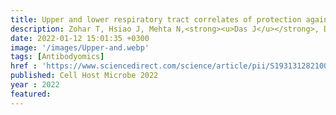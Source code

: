 ```yaml
---
title: Upper and lower respiratory tract correlates of protection against respiratory syncytial virus following vaccination of nonhuman primates
description: Zohar T, Hsiao J, Mehta N,<strong><u>Das J</u></strong>, Devadhasan A, Karpinski W, Callahan C, Citron M.P, DiStefano D, Touch S, Wen Z, Sachs J, Cejas P, Espeseth A, Lauffenburger D, Bett A, Alter G  
date: 2022-01-12 15:01:35 +0300
image: '/images/Upper-and.webp'
tags: [Antibodyomics]
href : 'https://www.sciencedirect.com/science/article/pii/S1931312821005126?via%3Dihub'
published: Cell Host Microbe 2022
year : 2022
featured:
---
```

